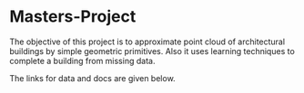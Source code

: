 Masters-Project
===============

The objective of this project is to approximate point cloud of architectural buildings by simple geometric primitives.
Also it uses learning techniques to complete a building from missing data.

The links for data and docs are given below.

